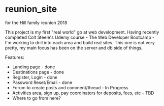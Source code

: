 # reunion_site
for the Hill family reunion 2018

This project is my first "real world" go at web development. Having recently completed Colt Steele's Udemy course - The Web Developer Bootcamp - I'm working to drill into each area and build real sites. This one is not very pretty, my main focus has been on the server and db side of things.

Features:
- Landing page - done
- Destinations page - done
- Register, Login - done
- Password Reset/Email - done
- Forum to create posts and comment/thread - In Progress
- Activities area, sign up, pay coordinators for deposits, fees, etc - TBD
- Where to go from here?
